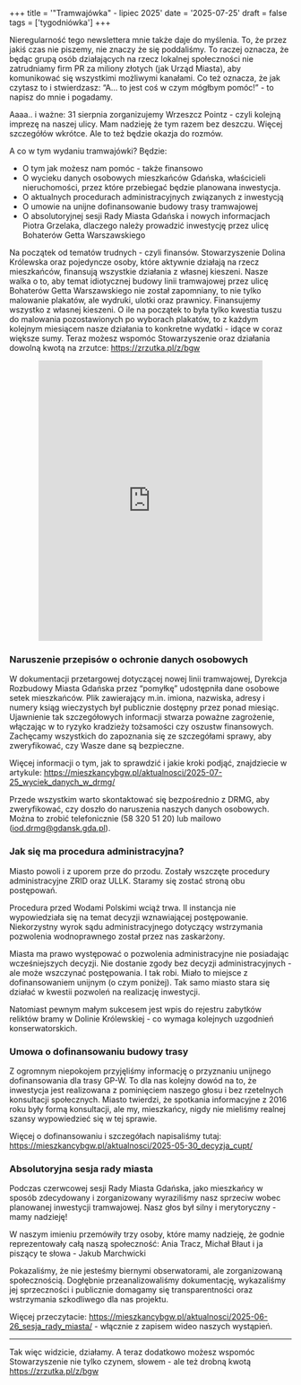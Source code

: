 +++
title = '"Tramwajówka" - lipiec 2025'
date = '2025-07-25'
draft = false
tags = ['tygodniówka']
+++

Nieregularność tego newslettera mnie także daje do myślenia. To, że przez jakiś czas nie piszemy, nie znaczy że się poddaliśmy. To raczej oznacza, że będąc grupą osób działających na rzecz lokalnej społeczności nie zatrudniamy firm PR za miliony złotych (jak Urząd Miasta), aby komunikować się wszystkimi możliwymi kanałami. 
Co też oznacza, że jak czytasz to i stwierdzasz: “A... to jest coś w czym mógłbym pomóc!” - to napisz do mnie i pogadamy. 

<!-- more -->

Aaaa.. i ważne: 31 sierpnia zorganizujemy Wrzeszcz Pointz - czyli kolejną imprezę na naszej ulicy. Mam nadzieję że tym razem bez deszczu. Więcej szczegółów wkrótce. Ale to też będzie okazja do rozmów.

A co w tym wydaniu tramwajówki? Będzie:
* O tym jak możesz nam pomóc - także finansowo
* O wycieku danych osobowych mieszkańców Gdańska, właścicieli nieruchomości, przez które przebiegać będzie planowana inwestycja.
* O aktualnych procedurach administracyjnych związanych z inwestycją
* O umowie na unijne dofinansowanie budowy trasy tramwajowej
* O absolutoryjnej sesji Rady Miasta Gdańska i nowych informacjach Piotra Grzelaka, dlaczego należy prowadzić inwestycję przez ulicę Bohaterów Getta Warszawskiego

Na początek od tematów trudnych - czyli finansów. Stowarzyszenie Dolina Królewska oraz pojedyncze osoby, które aktywnie działają na rzecz mieszkańców, finansują wszystkie działania z własnej kieszeni. Nasze walka o to, aby temat idiotycznej budowy linii tramwajowej przez ulicę Bohaterów Getta Warszawskiego nie został zapomniany, to nie tylko malowanie plakatów, ale wydruki, ulotki oraz prawnicy. Finansujemy wszystko z własnej kieszeni. O ile na początek to była tylko kwestia tuszu do malowania pozostawionych po wyborach plakatów, to z każdym kolejnym miesiącem nasze działania to konkretne wydatki - idące w coraz większe sumy. 
Teraz możesz wspomóc Stowarzyszenie oraz działania dowolną kwotą na zrzutce: https://zrzutka.pl/z/bgw 

<center>
<div style="position: relative; width: 400px; height: 500px; overflow: hidden;"><iframe style="position: absolute; top:0; left: 0; bottom: 0; right: 0; width: 100%; height: 100%;" src="https://zrzutka.pl/7g2szw/widget/13" frameborder="0" scrolling="no"></iframe></div>
</center>

### Naruszenie przepisów o ochronie danych osobowych

W dokumentacji przetargowej dotyczącej nowej linii tramwajowej, Dyrekcja Rozbudowy Miasta Gdańska przez “pomyłkę” udostępniła dane osobowe setek mieszkańców. Plik zawierający m.in. imiona, nazwiska, adresy i numery ksiąg wieczystych był publicznie dostępny przez ponad miesiąc. Ujawnienie tak szczegółowych informacji stwarza poważne zagrożenie, włączając w to ryzyko kradzieży tożsamości czy oszustw finansowych. Zachęcamy wszystkich do zapoznania się ze szczegółami sprawy, aby zweryfikować, czy Wasze dane są bezpieczne.

Więcej informacji o tym, jak to sprawdzić i jakie kroki podjąć, znajdziecie w artykule: https://mieszkancybgw.pl/aktualnosci/2025-07-25_wyciek_danych_w_drmg/

Przede wszystkim warto skontaktować się bezpośrednio z DRMG, aby zweryfikować, czy doszło do naruszenia naszych danych osobowych. Można to zrobić telefonicznie (58 320 51 20) lub mailowo (iod.drmg@gdansk.gda.pl).

### Jak się ma procedura administracyjna?

Miasto powoli i z uporem prze do przodu. Zostały wszczęte procedury administracyjne ZRID oraz ULLK. Staramy się zostać stroną obu postępowań. 

Procedura przed Wodami Polskimi wciąż trwa. II instancja nie wypowiedziała się na temat decyzji wznawiającej postępowanie. Niekorzystny wyrok sądu administracyjnego dotyczący wstrzymania pozwolenia wodnoprawnego został przez nas zaskarżony.

Miasta ma prawo występować o pozwolenia administracyjne nie posiadając wcześniejszych decyzji. Nie dostanie zgody bez decyzji administracyjnych - ale może wszczynać postępowania. I tak robi. Miało to miejsce z dofinansowaniem unijnym (o czym poniżej). Tak samo miasto stara się działać w kwestii pozwoleń na realizację inwestycji.

Natomiast pewnym małym sukcesem jest wpis do rejestru zabytków reliktów bramy w Dolinie Królewskiej - co wymaga kolejnych uzgodnień konserwatorskich.

### Umowa o dofinansowaniu budowy trasy

Z ogromnym niepokojem przyjęliśmy informację o przyznaniu unijnego dofinansowania dla trasy GP-W. To dla nas kolejny dowód na to, że inwestycja jest realizowana z pominięciem naszego głosu i bez rzetelnych konsultacji społecznych. Miasto twierdzi, że spotkania informacyjne z 2016 roku były formą konsultacji, ale my, mieszkańcy, nigdy nie mieliśmy realnej szansy wypowiedzieć się w tej sprawie.

Więcej o dofinansowaniu i szczegółach napisaliśmy tutaj: https://mieszkancybgw.pl/aktualnosci/2025-05-30_decyzja_cupt/

### Absolutoryjna sesja rady miasta

Podczas czerwcowej sesji Rady Miasta Gdańska, jako mieszkańcy w sposób zdecydowany i zorganizowany wyraziliśmy nasz sprzeciw wobec planowanej inwestycji tramwajowej. Nasz głos był silny i merytoryczny - mamy nadzieję!

W naszym imieniu przemówiły trzy osoby, które mamy nadzieję, że godnie reprezentowały całą naszą społeczność: Ania Tracz, Michał Błaut i ja piszący te słowa - Jakub Marchwicki

Pokazaliśmy, że nie jesteśmy biernymi obserwatorami, ale zorganizowaną społecznością. Dogłębnie przeanalizowaliśmy dokumentację, wykazaliśmy jej sprzeczności i publicznie domagamy się transparentności oraz wstrzymania szkodliwego dla nas projektu.

Więcej przeczytacie: https://mieszkancybgw.pl/aktualnosci/2025-06-26_sesja_rady_miasta/ - włącznie z zapisem wideo naszych wystąpień.

---

Tak więc widzicie, działamy. A teraz dodatkowo możesz wspomóc Stowarzyszenie nie tylko czynem, słowem - ale też drobną kwotą  https://zrzutka.pl/z/bgw 
